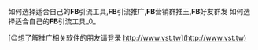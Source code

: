 如何选择适合自己的**FB**引流工具,**FB**引流推广,**FB**营销群推王,**FB**好友群发
如何选择适合自己的**FB**引流工具_0_

[😍想了解推广相关软件的朋友请登录 http://www.vst.tw](http://www.vst.tw)




